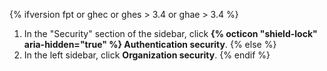 {% ifversion fpt or ghec or ghes > 3.4 or ghae > 3.4 %}
1. In the "Security" section of the sidebar, click **{% octicon "shield-lock" aria-hidden="true" %} Authentication security**.
{% else  %}
1. In the left sidebar, click **Organization security**.
{% endif %}
